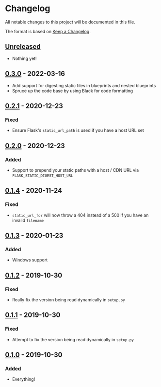 # Changelog

All notable changes to this project will be documented in this file.

The format is based on [Keep a
Changelog](https://keepachangelog.com/en/1.0.0/).

## [Unreleased]

- Nothing yet!

## [0.3.0] - 2022-03-16

- Add support for digesting static files in blueprints and nested blueprints
- Spruce up the code base by using Black for code formatting

## [0.2.1] - 2020-12-23

### Fixed

- Ensure Flask's `static_url_path` is used if you have a host URL set

## [0.2.0] - 2020-12-23

### Added

- Support to prepend your static paths with a host / CDN URL via `FLASK_STATIC_DIGEST_HOST_URL`

## [0.1.4] - 2020-11-24

### Fixed

- `static_url_for` will now throw a 404 instead of a 500 if you have an invalid `filename`

## [0.1.3] - 2020-01-23

### Added

- Windows support

## [0.1.2] - 2019-10-30

### Fixed

- Really fix the version being read dynamically in `setup.py`

## [0.1.1] - 2019-10-30

### Fixed

- Attempt to fix the version being read dynamically in `setup.py`

## [0.1.0] - 2019-10-30

### Added

- Everything!

[Unreleased]: https://github.com/nickjj/flask-static-digest/compare/v0.3.0...HEAD
[0.3.0]: https://github.com/nickjj/flask-static-digest/compare/v0.2.1...v0.3.0
[0.2.1]: https://github.com/nickjj/flask-static-digest/compare/v0.2.0...v0.2.1
[0.2.0]: https://github.com/nickjj/flask-static-digest/compare/v0.1.4...v0.2.0
[0.1.4]: https://github.com/nickjj/flask-static-digest/compare/v0.1.3...v0.1.4
[0.1.3]: https://github.com/nickjj/flask-static-digest/compare/v0.1.2...v0.1.3
[0.1.2]: https://github.com/nickjj/flask-static-digest/compare/v0.1.1...v0.1.2
[0.1.1]: https://github.com/nickjj/flask-static-digest/compare/v0.1.0...v0.1.1
[0.1.0]: https://github.com/nickjj/flask-static-digest/releases/tag/v0.1.0


